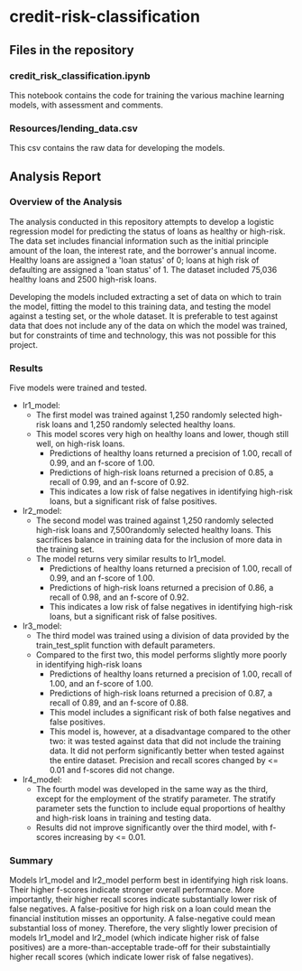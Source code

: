 # credit-risk-classification

## Files in the repository

### credit_risk_classification.ipynb

This notebook contains the code for training the various machine learning models, with assessment and comments.

### Resources/lending_data.csv

This csv contains the raw data for developing the models.

## Analysis Report

### Overview of the Analysis

The analysis conducted in this repository attempts to develop a logistic regression model for predicting the status of loans as healthy or high-risk. The data set includes financial information such as the initial principle amount of the loan, the interest rate, and the borrower's annual income. Healthy loans are assigned a 'loan status' of 0; loans at high risk of defaulting are assigned a 'loan status' of 1. The dataset included 75,036 healthy loans and 2500 high-risk loans.

Developing the models included extracting a set of data on which to train the model, fitting the model to this training data, and testing the model against a testing set, or the whole dataset. It is preferable to test against data that does not include any of the data on which the model was trained, but for constraints of time and technology, this was not possible for this project.

### Results

Five models were trained and tested.

* lr1_model:
    * The first model was trained against 1,250 randomly selected high-risk loans and 1,250 randomly selected healthy loans.
    * This model scores very high on healthy loans and lower, though still well, on high-risk loans. 
        * Predictions of healthy loans returned a precision of 1.00, recall of 0.99, and an f-score of 1.00.
        * Predictions of high-risk loans returned a precision of 0.85, a recall of 0.99, and an f-score of 0.92.
        * This indicates a low risk of false negatives in identifying high-risk loans, but a significant risk of false positives.
* lr2_model:
    * The second model was trained against 1,250 randomly selected high-risk loans and 7,500randomly selected healthy loans. This sacrifices balance in training data for the inclusion of more data in the training set.
    * The model returns very similar results to lr1_model.
        * Predictions of healthy loans returned a precision of 1.00, recall of 0.99, and an f-score of 1.00.
        * Predictions of high-risk loans returned a precision of 0.86, a recall of 0.98, and an f-score of 0.92.
        * This indicates a low risk of false negatives in identifying high-risk loans, but a significant risk of false positives.
* lr3_model:
    * The third model was trained using a division of data provided by the train_test_split function with default parameters.
    * Compared to the first two, this model performs slightly more poorly in identifying high-risk loans 
        * Predictions of healthy loans returned a precision of 1.00, recall of 1.00, and an f-score of 1.00.
        * Predictions of high-risk loans returned a precision of 0.87, a recall of 0.89, and an f-score of 0.88.
        * This model includes a significant risk of both false negatives and false positives.
        * This model is, however, at a disadvantage compared to the other two: it was tested against data that did not include the training data. It did not perform significantly better when tested against the entire dataset. Precision and recall scores changed by <= 0.01 and f-scores did not change.
* lr4_model:
    * The fourth model was developed in the same way as the third, except for the employment of the stratify parameter. The stratify parameter sets the function to include equal proportions of healthy and high-risk loans in training and testing data.
    * Results did not improve significantly over the third model, with f-scores increasing by <= 0.01.

### Summary

Models lr1_model and lr2_model perform best in identifying high risk loans. Their higher f-scores indicate stronger overall performance. More importantly, their higher recall scores indicate substantially lower risk of false negatives. A false-positive for high risk on a loan could mean the financial institution misses an opportunity. A false-negative could mean substantial loss of money. Therefore, the very slightly lower precision of models lr1_model and lr2_model (which indicate higher risk of false positives) are a more-than-acceptable trade-off for their substaintially higher recall scores (which indicate lower risk of false negatives).